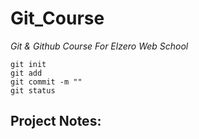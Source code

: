 # Git_Course
*Git &amp; Github Course For Elzero Web School*

```
git init
git add
git commit -m ""
git status

```

## Project Notes:
